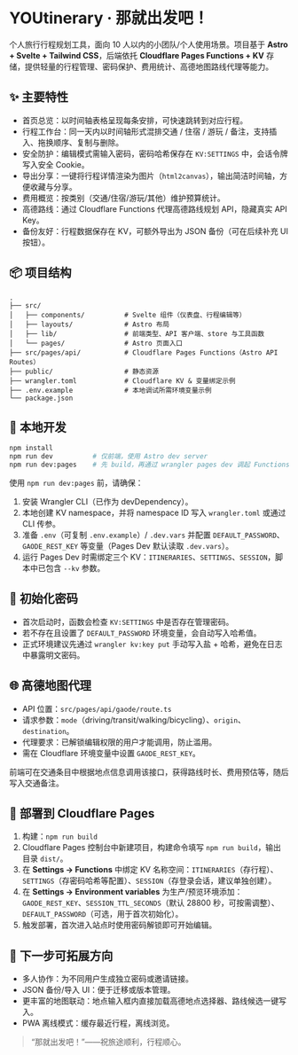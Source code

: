 # YOUtinerary · 那就出发吧！

个人旅行行程规划工具，面向 10 人以内的小团队/个人使用场景。项目基于 **Astro + Svelte + Tailwind CSS**，后端依托 **Cloudflare Pages Functions + KV** 存储，提供轻量的行程管理、密码保护、费用统计、高德地图路线代理等能力。

## ✨ 主要特性

- 首页总览：以时间轴表格呈现每条安排，可快速跳转到对应行程。
- 行程工作台：同一天内以时间轴形式混排交通 / 住宿 / 游玩 / 备注，支持插入、拖换顺序、复制与删除。
- 安全防护：编辑模式需输入密码，密码哈希保存在 `KV:SETTINGS` 中，会话令牌写入安全 Cookie。
- 导出分享：一键将行程详情渲染为图片（`html2canvas`），输出简洁时间轴，方便收藏与分享。
- 费用概览：按类别（交通/住宿/游玩/其他）维护预算统计。
- 高德路线：通过 Cloudflare Functions 代理高德路线规划 API，隐藏真实 API Key。
- 备份友好：行程数据保存在 KV，可额外导出为 JSON 备份（可在后续补充 UI 按钮）。

## 📦 项目结构

```
.
├── src/
│   ├── components/          # Svelte 组件（仪表盘、行程编辑等）
│   ├── layouts/             # Astro 布局
│   ├── lib/                 # 前端类型、API 客户端、store 与工具函数
│   └── pages/               # Astro 页面入口
├── src/pages/api/           # Cloudflare Pages Functions（Astro API Routes）
├── public/                  # 静态资源
├── wrangler.toml            # Cloudflare KV & 变量绑定示例
├── .env.example             # 本地调试所需环境变量示例
└── package.json
```

## 🔧 本地开发

```bash
npm install
npm run dev          # 仅前端，使用 Astro dev server
npm run dev:pages    # 先 build，再通过 wrangler pages dev 调起 Functions + 前端
```

使用 `npm run dev:pages` 前，请确保：

1. 安装 Wrangler CLI（已作为 devDependency）。
2. 本地创建 KV namespace，并将 namespace ID 写入 `wrangler.toml` 或通过 CLI 传参。
3. 准备 `.env`（可复制 `.env.example`）/ `.dev.vars` 并配置 `DEFAULT_PASSWORD`、`GAODE_REST_KEY` 等变量（Pages Dev 默认读取 `.dev.vars`）。
4. 运行 Pages Dev 时需绑定三个 KV：`ITINERARIES`、`SETTINGS`、`SESSION`，脚本中已包含 `--kv` 参数。

## 🔐 初始化密码

- 首次启动时，函数会检查 `KV:SETTINGS` 中是否存在管理密码。
- 若不存在且设置了 `DEFAULT_PASSWORD` 环境变量，会自动写入哈希值。
- 正式环境建议先通过 `wrangler kv:key put` 手动写入盐 + 哈希，避免在日志中暴露明文密码。

## 🌐 高德地图代理

- API 位置：`src/pages/api/gaode/route.ts`
- 请求参数：`mode`（driving/transit/walking/bicycling）、`origin`、`destination`。
- 代理要求：已解锁编辑权限的用户才能调用，防止滥用。
- 需在 Cloudflare 环境变量中设置 `GAODE_REST_KEY`。

前端可在交通条目中根据地点信息调用该接口，获得路线时长、费用预估等，随后写入交通备注。

## 📄 部署到 Cloudflare Pages

1. 构建：`npm run build`
2. Cloudflare Pages 控制台中新建项目，构建命令填写 `npm run build`，输出目录 `dist/`。
3. 在 **Settings → Functions** 中绑定 KV 名称空间：`ITINERARIES`（存行程）、`SETTINGS`（存密码哈希等配置）、`SESSION`（存登录会话，建议单独创建）。
4. 在 **Settings → Environment variables** 为生产/预览环境添加：`GAODE_REST_KEY`、`SESSION_TTL_SECONDS`（默认 28800 秒，可按需调整）、`DEFAULT_PASSWORD`（可选，用于首次初始化）。
5. 触发部署，首次进入站点时使用密码解锁即可开始编辑。

## 🧪 下一步可拓展方向

- 多人协作：为不同用户生成独立密码或邀请链接。
- JSON 备份/导入 UI：便于迁移或版本管理。
- 更丰富的地图联动：地点输入框内直接加载高德地点选择器、路线候选一键写入。
- PWA 离线模式：缓存最近行程，离线浏览。

> “那就出发吧！”——祝旅途顺利，行程顺心。

